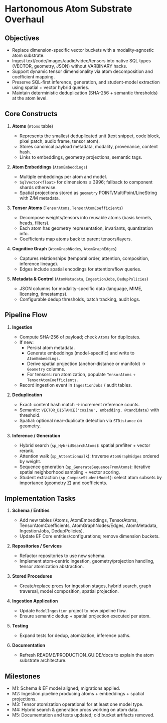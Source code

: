 # Hartonomous Atom Substrate Overhaul

## Objectives

- Replace dimension-specific vector buckets with a modality-agnostic atom substrate.
- Ingest text/code/images/audio/video/tensors into native SQL types (VECTOR, geometry, JSON) without VARBINARY hacks.
- Support dynamic tensor dimensionality via atom decomposition and coefficient mapping.
- Preserve SQL-first inference, generation, and student-model extraction using spatial + vector hybrid queries.
- Maintain deterministic deduplication (SHA-256 + semantic thresholds) at the atom level.

## Core Constructs

1. **Atoms** (`Atoms` table)
   - Represents the smallest deduplicated unit (text snippet, code block, pixel patch, audio frame, tensor atom).
   - Stores canonical payload metadata, modality, provenance, content hash.
   - Links to embeddings, geometry projections, semantic tags.

2. **Atom Embeddings** (`AtomEmbeddings`)
   - Multiple embeddings per atom and model.
   - `SqlVector<float>` for dimensions ≤ 3996; fallback to component shards otherwise.
   - Spatial projections stored as `geometry` POINT/MultiPoint/LineString with Z/M metadata.

3. **Tensor Atoms** (`TensorAtoms`, `TensorAtomCoefficients`)
   - Decompose weights/tensors into reusable atoms (basis kernels, heads, filters).
   - Each atom has geometry representation, invariants, quantization info.
   - Coefficients map atoms back to parent tensors/layers.

4. **Cognitive Graph** (`AtomGraphNodes`, `AtomGraphEdges`)
   - Captures relationships (temporal order, attention, composition, inference lineage).
   - Edges include spatial encodings for attention/flow queries.

5. **Metadata & Control** (`AtomMetadata`, `IngestionJobs`, `DedupPolicies`)
   - JSON columns for modality-specific data (language, MIME, licensing, timestamps).
   - Configurable dedup thresholds, batch tracking, audit logs.

## Pipeline Flow

1. **Ingestion**
   - Compute SHA-256 of payload; check `Atoms` for duplicates.
   - If new:
     - Persist atom metadata.
     - Generate embeddings (model-specific) and write to `AtomEmbeddings`.
     - Derive spatial projection (anchor-distance or manifold) → `Geometry` columns.
     - For tensors: run atomization, populate `TensorAtoms` + `TensorAtomCoefficients`.
   - Record ingestion event in `IngestionJobs` / audit tables.

2. **Deduplication**
   - Exact: content hash match → increment reference counts.
   - Semantic: `VECTOR_DISTANCE('cosine', embedding, @candidate)` with threshold.
   - Spatial: optional near-duplicate detection via `STDistance` on geometry.

3. **Inference / Generation**
   - Hybrid search (`sp_HybridSearchAtoms`): spatial prefilter + vector rerank.
   - Attention walk (`sp_AttentionWalk`): traverse `AtomGraphEdges` ordered by weight.
   - Sequence generation (`sp_GenerateSequenceFromAtoms`): iterative spatial neighborhood sampling + vector scoring.
   - Student extraction (`sp_ComposeStudentModel`): select atom subsets by importance (geometry Z) and coefficients.

## Implementation Tasks

1. **Schema / Entities**
   - Add new tables (Atoms, AtomEmbeddings, TensorAtoms, TensorAtomCoefficients, AtomGraphNodes/Edges, AtomMetadata, IngestionJobs, DedupPolicies).
   - Update EF Core entities/configurations; remove dimension buckets.

2. **Repositories / Services**
   - Refactor repositories to use new schema.
   - Implement atom-centric ingestion, geometry/projection handling, tensor atomization abstraction.

3. **Stored Procedures**
   - Create/replace procs for ingestion stages, hybrid search, graph traversal, model composition, spatial projection.

4. **Ingestion Application**
   - Update `ModelIngestion` project to new pipeline flow.
   - Ensure semantic dedup + spatial projection executed per atom.

5. **Testing**
   - Expand tests for dedup, atomization, inference paths.

6. **Documentation**
   - Refresh README/PRODUCTION_GUIDE/docs to explain the atom substrate architecture.

## Milestones

- M1: Schema & EF model aligned; migrations applied.
- M2: Ingestion pipeline producing atoms + embeddings + spatial projections.
- M3: Tensor atomization operational for at least one model type.
- M4: Hybrid search & generation procs working on atom data.
- M5: Documentation and tests updated; old bucket artifacts removed.
